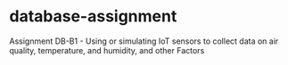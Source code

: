 # database-assignment
Assignment DB-B1 - Using or simulating IoT sensors to collect data on air quality, temperature, and humidity, and other Factors
